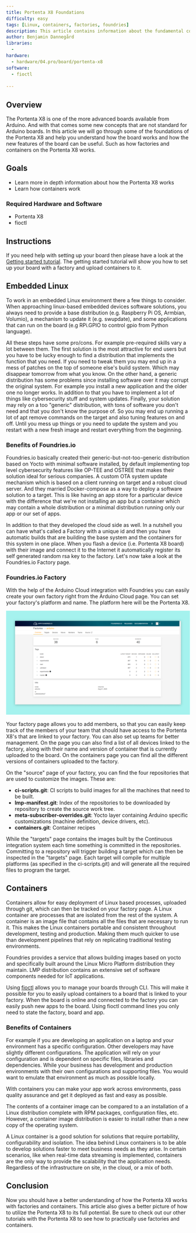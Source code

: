 ```yaml
---
title: Portenta X8 Foundations
difficulty: easy
tags: [Linux, containers, factories, foundries]
description: This article contains information about the fundamental concepts of the Portenta X8
author: Benjamin Dannegård
libraries:
  - 
hardware:
  - hardware/04.pro/board/portenta-x8
software:
  - fioctl

---
```


## Overview

The Portenta X8 is one of the more advanced boards available from Arduino. And with that comes some new concepts that are not standard for Arduino boards. In this article we will go through some of the foundations of the Portenta X8 and help you understand how the board works and how the new features of the board can be useful. Such as how factories and containers on the Portenta X8 works.

## Goals

- Learn more in depth information about how the Portenta X8 works
- Learn how containers work

### Required Hardware and Software

-   Portenta X8
-   fioctl

## Instructions

If you need help with setting up your board then please have a look at the [Getting started tutorial](). The getting started tutorial will show you how to set up your board with a factory and upload containers to it.

## Embedded Linux

To work in an embedded Linux environment there a few things to consider. When approaching linux-based embedded devices software solutions, you always need to provide a base distribution (e.g. Raspberry Pi OS, Armbian, Volumio), a mechanism to update it (e.g. swupdate), and some applications that can run on the board (e.g RPi.GPIO to control gpio from Python language).

All these steps have some pro/cons. For example pre-required skills vary a lot between them. The first solution is the most attractive for end users but you have to be lucky enough to find a distribution that implements the function that you need. If you need to tweak them you may end up in a mess of patches on the top of someone else's build system. Which may disappear tomorrow from what you know. On the other hand, a generic distribution has some problems since installing software over it may corrupt the original system. For example you install a new application and the older one no longer works. In addition to that you have to implement a lot of things like cybersecurity stuff and system updates. Finally, your solution may rely on a too "generic" distribution, with tons of software you don't need and that you don't know the purpose of. So you may end up running a lot of apt remove commands on the target and also tuning features on and off. Until you mess up things or you need to update the system and you restart with a new fresh image and restart everything from the beginning.

### Benefits of Foundries.io

Foundries.io basically created their generic-but-not-too-generic distribution based on Yocto with minimal software installed, by default implementing top level cybersecurity features like OP-TEE and OSTREE that makes their solution ideal for serious companies. A custom OTA system update mechanism which is based on a client running on target and a robust cloud server. And they married Docker-compose as a way to deploy a software solution to a target. This is like having an app store for a particular device with the difference that we're not installing an app but a container which may contain a whole distribution or a minimal distribution running only our app or our set of apps.

In addition to that they developed the cloud side as well. In a nutshell you can have what's called a Factory with a unique id and then you have automatic builds that are building the base system and the containers for this system in one place. When you flash a device (i.e. Portenta X8 board) with their image and connect it to the Internet it automatically register its self generated random rsa key to the factory. Let's now take a look at the Foundries.io Factory page.

### Foundries.io Factory

With the help of the Arduino Cloud integration with Foundries you can easily create your own factory right from the Arduino Cloud page. You can set your factory's platform and name. The platform here will be the Portenta X8.

![Factory page](assets/factory-page.png)

Your factory page allows you to add members, so that you can easily keep track of the members of your team that should have access to the Portenta X8's that are linked to your factory. You can also set up teams for better management. On the page you can also find a list of all devices linked to the factory, along with their name and version of container that is currently uploaded to the board. On the containers page you can find all the different versions of containers uploaded to the factory.

On the "source" page of your factory, you can find the four repositories that are used to customize the images. These are:

- **ci-scripts.git**: CI scripts to build images for all the machines that need to be built.
- **lmp-manifest.git**: Index of the repositories to be downloaded by repository to create the source work tree.
- **meta-subscriber-overrides.git**: Yocto layer containing Arduino specific customizations (machine definition, device drivers, etc). 
- **containers.git**: Container recipes

While the "targets" page contains the images built by the Continuous integration system each time something is committed in the repositories. Committing to a repository will trigger building a target which can then be inspected in the "targets" page. Each target will compile for multiple platforms (as specified in the ci-scripts.git) and will generate all the required files to program the target.

## Containers

Containers allow for easy deployment of Linux based processes, uploaded through git, which can then be tracked on your factory page. A Linux container are processes that are isolated from the rest of the system. A container is an image file that contains all the files that are necessary to run it. This makes the Linux containers portable and consistent throughout development, testing and production. Making them much quicker to use than development pipelines that rely on replicating traditional testing environments.

Foundries provides a service that allows building images based on yocto and specifically built around the Linux Micro Platform distribution they maintain. LMP distribution contains an extensive set of software components needed for IoT applications. 

Using [fioctl](https://docs.foundries.io/82/getting-started/install-fioctl/index.html) allows you to manage your boards through CLI. This will make it possible for you to easily upload containers to a board that is linked to your factory. When the board is online and connected to the factory you can easily push new apps to the board. Using fioctl command lines you only need to state the factory, board and app.

### Benefits of Containers

For example if you are developing an application on a laptop and your environment has a specific configuration. Other developers may have slightly different configurations. The application will rely on your configuration and is dependent on specific files, libraries and dependencies. While your business has development and production environments with their own configurations and supporting files. You would want to emulate that environment as much as possible locally.

With containers you can make your app work across environments, pass quality assurance and get it deployed as fast and easy as possible.

The contents of a container image can be compared to a an installation of a Linux distribution complete with RPM packages, configuration files, etc. However, a container image distribution is easier to install rather than a new copy of the operating system.

A Linux container is a good solution for solutions that require portability, configurability and isolation. The idea behind Linux containers is to be able to develop solutions faster to meet business needs as they arise. In certain scenarios, like when real-time data streaming is implemented, containers are the only way to provide the scalability that the application needs. Regardless of the infrastructure on site, in the cloud, or a mix of both.

## Conclusion

Now you should have a better understanding of how the Portenta X8 works with factories and containers. This article also gives a better picture of how to utilize the Portenta X8 to its full potential. Be sure to check out our other tutorials with the Portenta X8 to see how to practically use factories and containers.